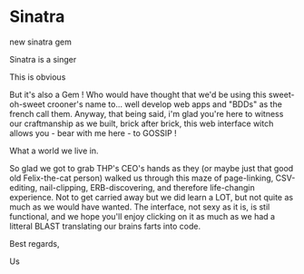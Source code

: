 # Sinatra
new sinatra gem

Sinatra is a singer

This is obvious

But it's also a Gem ! Who would have thought that we'd be using this sweet-oh-sweet crooner's name to... well develop web apps and "BDDs" as the french call them.
Anyway, that being said, i'm glad you're here to witness our craftmanship as we built, brick after brick, this web interface witch allows you - bear with me here - to GOSSIP !

What a world we live in.

So glad we got to grab THP's CEO's hands as they (or maybe just that good old Felix-the-cat person) walked us through this maze of page-linking, CSV-editing, nail-clipping, ERB-discovering, and therefore life-changin experience.
Not to get carried away but we did learn a LOT, but not quite as much as we would have wanted.
The interface, not sexy as it is, is stil functional, and we hope you'll enjoy clicking on it as much as we had a litteral BLAST translating our brains farts into code.

Best regards,

Us
